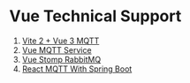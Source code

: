 # Vue Technical Support

1. [Vite 2 + Vue 3 MQTT](https://blog.csdn.net/hzmpkpkppk/article/details/124888503)
2. [Vue MQTT Service](https://juejin.cn/post/6979414392773279752)
3. [Vue Stomp RabbitMQ](https://juejin.cn/post/7133485029572739080)
4. [React MQTT With Spring Boot](vhttps://walkonnet.com/archives/547911)